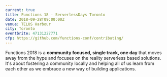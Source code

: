 ```yaml
---
current: true
title: Functions 18 - ServerlessDays Toronto
date: 2018-09-28T09:00:00Z
venue: TELUS Harbour
city: Toronto
eventbrite: 47131227771
cfp: https://github.com/functions-conf/contributing/
---
```


Functions 2018 is a **community focused, single track, one day** that moves away from the hype and focuses on the reality serverless based solutions. It's about fostering a community locally and helping all of us learn from each other as we embrace a new way of building applications.